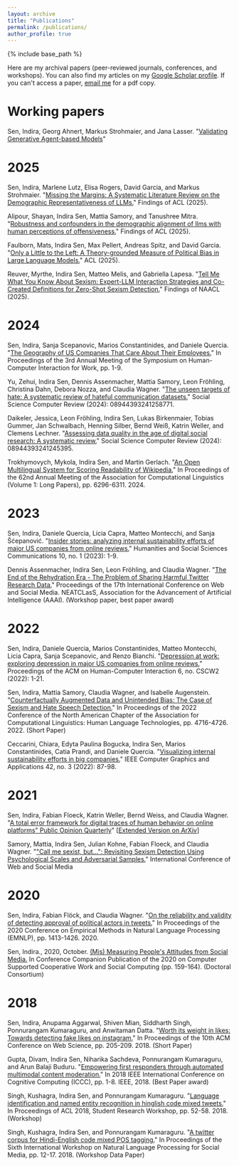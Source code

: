 ```yaml
---
layout: archive
title: "Publications"
permalink: /publications/
author_profile: true
---
```


{% include base_path %}

Here are my archival papers (peer-reviewed journals, conferences, and workshops). You can also find my articles on my [Google Scholar profile](https://scholar.google.com/citations?user=qXzr-p8AAAAJ&hl=en). If you can't access a paper, [email me](indira.sen@gesis.org) for a pdf copy.

# Working papers

Sen, Indira, Georg Ahnert, Markus Strohmaier, and Jana Lasser. "[Validating Generative Agent-based Models](https://indiiigo.github.io/files/GABM_Validity.pdf)"

# 2025

Sen, Indira, Marlene Lutz, Elisa Rogers, David Garcia, and Markus Strohmaier. "[Missing the Margins: A Systematic Literature Review on the Demographic Representativeness of LLMs.](https://osf.io/preprints/socarxiv/vk3x6_v1)" Findings of ACL (2025).

Alipour, Shayan, Indira Sen, Mattia Samory, and Tanushree Mitra. "[Robustness and confounders in the demographic alignment of llms with human perceptions of offensiveness.](https://arxiv.org/abs/2411.08977)" Findings of ACL (2025).

Faulborn, Mats, Indira Sen, Max Pellert, Andreas Spitz, and David Garcia. "[Only a Little to the Left: A Theory-grounded Measure of Political Bias in Large Language Models.](https://arxiv.org/abs/2503.16148)" ACL (2025).

Reuver, Myrthe, Indira Sen, Matteo Melis, and Gabriella Lapesa. "[Tell Me What You Know About Sexism: Expert-LLM Interaction Strategies and Co-Created Definitions for Zero-Shot Sexism Detection.](https://arxiv.org/abs/2504.15392)" Findings of NAACL (2025).

# 2024

Sen, Indira, Sanja Scepanovic, Marios Constantinides, and Daniele Quercia. "[The Geography of US Companies That Care About Their Employees.](https://dl.acm.org/doi/abs/10.1145/3663384.3663405)" In Proceedings of the 3rd Annual Meeting of the Symposium on Human-Computer Interaction for Work, pp. 1-9.

Yu, Zehui, Indira Sen, Dennis Assenmacher, Mattia Samory, Leon Fröhling, Christina Dahn, Debora Nozza, and Claudia Wagner. "[The unseen targets of hate: A systematic review of hateful communication datasets.](https://journals.sagepub.com/doi/full/10.1177/08944393241258771)" Social Science Computer Review (2024): 08944393241258771.

Daikeler, Jessica, Leon Fröhling, Indira Sen, Lukas Birkenmaier, Tobias Gummer, Jan Schwalbach, Henning Silber, Bernd Weiß, Katrin Weller, and Clemens Lechner. "[Assessing data quality in the age of digital social research: A systematic review.](https://journals.sagepub.com/doi/full/10.1177/08944393241245395)" Social Science Computer Review (2024): 08944393241245395.

Trokhymovych, Mykola, Indira Sen, and Martin Gerlach. "[An Open Multilingual System for Scoring Readability of Wikipedia.](https://aclanthology.org/2024.acl-long.342/)" In Proceedings of the 62nd Annual Meeting of the Association for Computational Linguistics (Volume 1: Long Papers), pp. 6296-6311. 2024.

# 2023

Sen, Indira, Daniele Quercia, Licia Capra, Matteo Montecchi, and Sanja Šćepanović. "[Insider stories: analyzing internal sustainability efforts of major US companies from online reviews.](https://www.nature.com/articles/s41599-023-01672-4)" Humanities and Social Sciences Communications 10, no. 1 (2023): 1-9.

Dennis Assenmacher, Indira Sen, Leon Fröhling, and Claudia Wagner. "[The End of the Rehydration Era - The Problem of Sharing Harmful Twitter Research Data.](https://workshop-proceedings.icwsm.org/pdf/2023_56.pdf)" Proceedings of the 17th International Conference on Web and Social Media. NEATCLasS, Association for the Advancement of Artificial Intelligence (AAAI). (Workshop paper, best paper award)

# 2022

Sen, Indira, Daniele Quercia, Marios Constantinides, Matteo Montecchi, Licia Capra, Sanja Scepanovic, and Renzo Bianchi. "[Depression at work: exploring depression in major US companies from online reviews.](https://dl.acm.org/doi/abs/10.1145/3555539)" Proceedings of the ACM on Human-Computer Interaction 6, no. CSCW2 (2022): 1-21.

Sen, Indira, Mattia Samory, Claudia Wagner, and Isabelle Augenstein. "[Counterfactually Augmented Data and Unintended Bias: The Case of Sexism and Hate Speech Detection.](https://aclanthology.org/2022.naacl-main.347/)" In Proceedings of the 2022 Conference of the North American Chapter of the Association for Computational Linguistics: Human Language Technologies, pp. 4716-4726. 2022. (Short Paper)

Ceccarini, Chiara, Edyta Paulina Bogucka, Indira Sen, Marios Constantinides, Catia Prandi, and Daniele Quercia. "[Visualizing internal sustainability efforts in big companies.](http://social-dynamics.net/docs/vis-internal-sustainability.pdf)" IEEE Computer Graphics and Applications 42, no. 3 (2022): 87-98.

# 2021

Sen, Indira, Fabian Floeck, Katrin Weller, Bernd Weiss, and Claudia Wagner. "[A total error framework for digital traces of human behavior on online platforms" Public Opinion Quarterly](https://academic.oup.com/poq/advance-article/doi/10.1093/poq/nfab018/6359490?guestAccessKey=f4e5a7de-2268-4eed-ae95-d8cdab31f4b6)" [[Extended Version on ArXiv](https://arxiv.org/abs/1907.08228)]

Samory, Mattia, Indira Sen, Julian Kohne, Fabian Floeck, and Claudia Wagner. "["Call me sexist, but...": Revisiting Sexism Detection Using Psychological Scales and Adversarial Samples.](https://ojs.aaai.org/index.php/ICWSM/article/view/18085/17888)" International Conference of Web and Social Media

# 2020

Sen, Indira, Fabian Flöck, and Claudia Wagner. "[On the reliability and validity of detecting approval of political actors in tweets.](https://www.aclweb.org/anthology/2020.emnlp-main.110.pdf)" In Proceedings of the 2020 Conference on Empirical Methods in Natural Language Processing (EMNLP), pp. 1413-1426. 2020.


Sen, Indira., 2020, October. [(Mis) Measuring People's Attitudes from Social Media.](https://dl.acm.org/doi/abs/10.1145/3406865.3418363) In Conference Companion Publication of the 2020 on Computer Supported Cooperative Work and Social Computing (pp. 159-164). (Doctoral Consortium)

# 2018

Sen, Indira, Anupama Aggarwal, Shiven Mian, Siddharth Singh, Ponnurangam Kumaraguru, and Anwitaman Datta. "[Worth its weight in likes: Towards detecting fake likes on instagram.](https://dl.acm.org/doi/abs/10.1145/3201064.3201105)" In Proceedings of the 10th ACM Conference on Web Science, pp. 205-209. 2018. (Short Paper)

Gupta, Divam, Indira Sen, Niharika Sachdeva, Ponnurangam Kumaraguru, and Arun Balaji Buduru. "[Empowering first responders through automated multimodal content moderation.](https://ieeexplore.ieee.org/abstract/document/8457689/)" In 2018 IEEE International Conference on Cognitive Computing (ICCC), pp. 1-8. IEEE, 2018. (Best Paper award)

Singh, Kushagra, Indira Sen, and Ponnurangam Kumaraguru. "[Language identification and named entity recognition in hinglish code mixed tweets.](https://www.aclweb.org/anthology/P18-3008.pdf)" In Proceedings of ACL 2018, Student Research Workshop, pp. 52-58. 2018. (Workshop)

Singh, Kushagra, Indira Sen, and Ponnurangam Kumaraguru. "[A twitter corpus for Hindi-English code mixed POS tagging.](https://www.aclweb.org/anthology/W18-3503.pdf)" In Proceedings of the Sixth International Workshop on Natural Language Processing for Social Media, pp. 12-17. 2018. (Workshop Data Paper)


